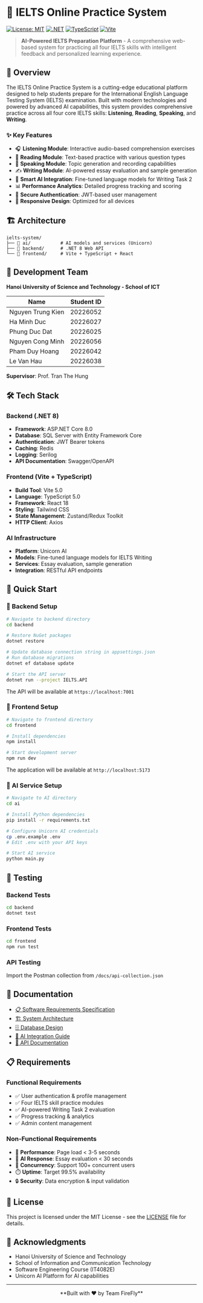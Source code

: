 # 🎯 IELTS Online Practice System

[![License: MIT](https://img.shields.io/badge/License-MIT-yellow.svg)](https://opensource.org/licenses/MIT)
[![.NET](https://img.shields.io/badge/.NET-8.0-blue.svg)](https://dotnet.microsoft.com/)
[![TypeScript](https://img.shields.io/badge/TypeScript-5.0-blue.svg)](https://www.typescriptlang.org/)
[![Vite](https://img.shields.io/badge/Vite-5.0-646CFF.svg)](https://vitejs.dev/)

> **AI-Powered IELTS Preparation Platform** - A comprehensive web-based system for practicing all four IELTS skills with intelligent feedback and personalized learning experience.

## 🌟 Overview

The IELTS Online Practice System is a cutting-edge educational platform designed to help students prepare for the International English Language Testing System (IELTS) examination. Built with modern technologies and powered by advanced AI capabilities, this system provides comprehensive practice across all four core IELTS skills: **Listening**, **Reading**, **Speaking**, and **Writing**.

### ✨ Key Features

- 🎧 **Listening Module**: Interactive audio-based comprehension exercises
- 📖 **Reading Module**: Text-based practice with various question types
- 🎤 **Speaking Module**: Topic generation and recording capabilities  
- ✍️ **Writing Module**: AI-powered essay evaluation and sample generation
- 🤖 **Smart AI Integration**: Fine-tuned language models for Writing Task 2
- 📊 **Performance Analytics**: Detailed progress tracking and scoring
- 🔐 **Secure Authentication**: JWT-based user management
- 📱 **Responsive Design**: Optimized for all devices

## 🏗️ Architecture

```
ielts-system/
├── 📁 ai/           # AI models and services (Unicorn)
├── 📁 backend/      # .NET 8 Web API
└── 📁 frontend/     # Vite + TypeScript + React
```

## 👥 Development Team

**Hanoi University of Science and Technology - School of ICT**

| Name | Student ID |
|------|------------|
| Nguyen Trung Kien | 20226052 |
| Ha Minh Duc | 20226027 | 
| Phung Duc Dat | 20226025 | 
| Nguyen Cong Minh | 20226056 |
| Pham Duy Hoang | 20226042 |
| Le Van Hau | 20226038 |

**Supervisor**: Prof. Tran The Hung

## 🛠️ Tech Stack

### Backend (.NET 8)
- **Framework**: ASP.NET Core 8.0
- **Database**: SQL Server with Entity Framework Core
- **Authentication**: JWT Bearer tokens
- **Caching**: Redis
- **Logging**: Serilog
- **API Documentation**: Swagger/OpenAPI

### Frontend (Vite + TypeScript)
- **Build Tool**: Vite 5.0
- **Language**: TypeScript 5.0
- **Framework**: React 18
- **Styling**: Tailwind CSS
- **State Management**: Zustand/Redux Toolkit
- **HTTP Client**: Axios

### AI Infrastructure
- **Platform**: Unicorn AI
- **Models**: Fine-tuned language models for IELTS Writing
- **Services**: Essay evaluation, sample generation
- **Integration**: RESTful API endpoints

## 🚀 Quick Start

### 🔧 Backend Setup

```bash
# Navigate to backend directory
cd backend

# Restore NuGet packages
dotnet restore

# Update database connection string in appsettings.json
# Run database migrations
dotnet ef database update

# Start the API server
dotnet run --project IELTS.API
```

The API will be available at `https://localhost:7001`

### 🎨 Frontend Setup

```bash
# Navigate to frontend directory
cd frontend

# Install dependencies
npm install

# Start development server
npm run dev
```

The application will be available at `http://localhost:5173`

### 🤖 AI Service Setup

```bash
# Navigate to AI directory
cd ai

# Install Python dependencies
pip install -r requirements.txt

# Configure Unicorn AI credentials
cp .env.example .env
# Edit .env with your API keys

# Start AI service
python main.py
```

## 🧪 Testing

### Backend Tests
```bash
cd backend
dotnet test
```

### Frontend Tests
```bash
cd frontend
npm run test
```

### API Testing
Import the Postman collection from `/docs/api-collection.json`

## 📄 Documentation

- [📋 Software Requirements Specification](./docs/SRS.pdf)
- [🏗️ System Architecture](./docs/architecture.md)
- [🗄️ Database Design](./docs/database-schema.md)
- [🤖 AI Integration Guide](./docs/ai-integration.md)
- [🔧 API Documentation](./docs/api-reference.md)

## 📋 Requirements

### Functional Requirements
- ✅ User authentication & profile management
- ✅ Four IELTS skill practice modules
- ✅ AI-powered Writing Task 2 evaluation
- ✅ Progress tracking & analytics
- ✅ Admin content management

### Non-Functional Requirements
- 🚀 **Performance**: Page load < 3-5 seconds
- 🤖 **AI Response**: Essay evaluation < 30 seconds  
- 👥 **Concurrency**: Support 100+ concurrent users
- ⏱️ **Uptime**: Target 99.5% availability
- 🔒 **Security**: Data encryption & input validation

## 📝 License

This project is licensed under the MIT License - see the [LICENSE](LICENSE) file for details.

## 🙏 Acknowledgments

- Hanoi University of Science and Technology
- School of Information and Communication Technology  
- Software Engineering Course (IT4082E)
- Unicorn AI Platform for AI capabilities

---

<div align="center">
**Built with ❤️ by Team FireFly**
</div>
